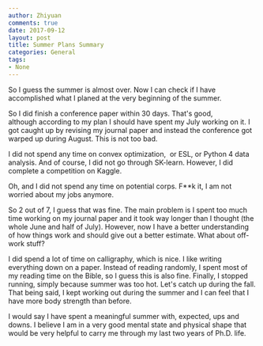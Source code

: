 ```yaml
---
author: Zhiyuan
comments: true
date: 2017-09-12
layout: post
title: Summer Plans Summary
categories: General
tags:
- None
---
```

So I guess the summer is almost over. Now I can check if I have accomplished what I planed at the very beginning of the summer.

So I did finish a conference paper within 30 days. That's good, although according to my plan I should have spent my July working on it. I got caught up by revising my journal paper and instead the conference got warped up during August. This is not too bad.

I did not spend any time on convex optimization,  or ESL, or Python 4 data analysis. And of course, I did not go through SK-learn. However, I did complete a competition on Kaggle.

Oh, and I did not spend any time on potential corps. F**k it, I am not worried about my jobs anymore.

So 2 out of 7, I guess that was fine. The main problem is I spent too much time working on my journal paper and it took way longer than I thought (the whole June and half of July). However, now I have a better understanding of how things work and should give out a better estimate. What about off-work stuff?

I did spend a lot of time on calligraphy, which is nice. I like writing everything down on a paper. Instead of reading randomly, I spent most of my reading time on the Bible, so I guess this is also fine. Finally, I stopped running, simply because summer was too hot. Let's catch up during the fall. That being said, I kept working out during the summer and I can feel that I have more body strength than before.

I would say I have spent a meaningful summer with, expected, ups and downs. I believe I am in a very good mental state and physical shape that would be very helpful to carry me through my last two years of Ph.D. life.
